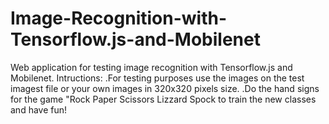 # Image-Recognition-with-Tensorflow.js-and-Mobilenet
Web application for testing image recognition with Tensorflow.js and Mobilenet.
Intructions:
.For testing purposes use the images on the test imagest file or your own images in 320x320 pixels size. 
.Do the hand signs for the game "Rock Paper Scissors Lizzard Spock to train the new classes and have fun!
